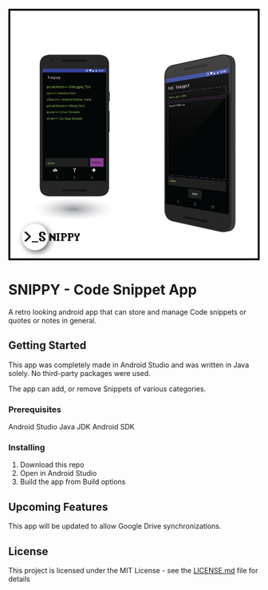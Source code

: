 ![Screenshot](Snippy_Screenshot.png?raw=true "Home Page")

# SNIPPY - Code Snippet App

A retro looking android app that can store and manage Code snippets or quotes or notes in general.

## Getting Started

This app was completely made in Android Studio and was written in Java solely.
No third-party packages were used.

The app can add, or remove Snippets of various categories.

### Prerequisites

Android Studio
Java JDK
Android SDK

### Installing

1. Download this repo
2. Open in Android Studio
3. Build the app from Build options


## Upcoming Features

This app will be updated to allow Google Drive synchronizations.

## License

This project is licensed under the MIT License - see the [LICENSE.md](LICENSE.md) file for details
